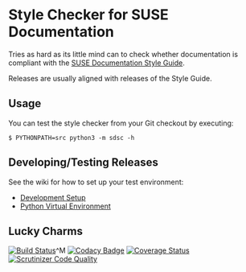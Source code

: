 Style Checker for SUSE Documentation
====================================

Tries as hard as its little mind can to check whether documentation is compliant with the
[SUSE Documentation Style Guide](https://github.com/SUSE/doc-styleguide). 

Releases are usually aligned with releases of the Style Guide.


Usage
-----

You can test the style checker from your Git checkout by executing:

```
$ PYTHONPATH=src python3 -m sdsc -h
```


Developing/Testing Releases
---------------------------

See the wiki for how to set up your test environment:

+ [Development Setup](https://github.com/sknorr/suse-doc-style-checker/wiki/Developing-SDSC)
+ [Python Virtual Environment](https://github.com/sknorr/suse-doc-style-checker/wiki/Initializing-Python3-Virtual-Environment)

Lucky Charms
------------

[![Build Status](https://travis-ci.org/openSUSE/suse-doc-style-checker.svg?branch=develop)](https://travis-ci.org/openSUSE/suse-doc-style-checker)^M
[![Codacy Badge](https://api.codacy.com/project/badge/Grade/456aa12ad22b4550a9d91f34b850a3ea)](https://www.codacy.com/app/tomschr/suse-doc-style-checker?utm_source=github.com&utm_medium=referral&utm_content=openSUSE/suse-doc-style-checker&utm_campaign=badger)
[![Coverage Status](https://coveralls.io/repos/github/openSUSE/suse-doc-style-checker/badge.svg?branch=feature%2Fcoverage)](https://coveralls.io/github/openSUSE/suse-doc-style-checker?branch=feature%2Fcoverage)
[![Scrutinizer Code Quality](https://scrutinizer-ci.com/g/openSUSE/suse-doc-style-checker/badges/quality-score.png?b=develop)](https://scrutinizer-ci.com/g/openSUSE/suse-doc-style-checker/?branch=develop)
